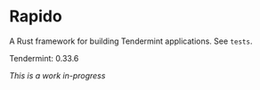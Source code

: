 # Rapido

A Rust framework for building Tendermint applications.  See `tests`.

Tendermint: 0.33.6

*This is a work in-progress*

